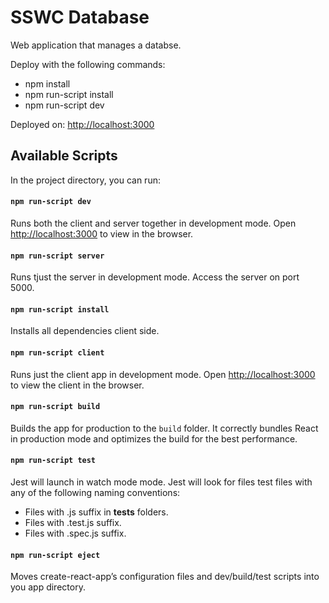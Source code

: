# SSWC Database

Web application that manages a databse.

Deploy with the following commands:
- npm install
- npm run-script install
- npm run-script dev

Deployed on: [http://localhost:3000](http://localhost:3000)

## Available Scripts
In the project directory, you can run:

#### `npm run-script dev`
Runs both the client and server together in development mode.
Open [http://localhost:3000](http://localhost:3000) to view in the browser.

#### `npm run-script server`
Runs tjust the server in development mode.
Access the server on port 5000.

#### `npm run-script install`
Installs all dependencies client side.

#### `npm run-script client`
Runs just the client app in development mode.
Open [http://localhost:3000](http://localhost:3000) to view the client in the browser.

#### `npm run-script build`
Builds the app for production to the `build` folder.
It correctly bundles React in production mode and optimizes the build for the best performance.

#### `npm run-script test`
Jest will launch in watch mode mode.
Jest will look for files test files with any of the following naming conventions:
* Files with .js suffix in __tests__ folders.
* Files with .test.js suffix.
* Files with .spec.js suffix.

#### `npm run-script eject`
Moves create-react-app’s configuration files and dev/build/test scripts into you app directory.